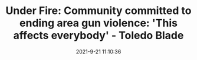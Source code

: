 ---
"title": "Under Fire: Community committed to ending area gun violence: 'This affects everybody' - Toledo Blade"
"date": "2021-9-21 11:10:36"
"feed_name": "GOOGLENEWSDRILLING"
"feed_website": "https://news.google.com/search?q=drilling%2Bincident&hl=en-US&gl=US&ceid=US:en"
"feed_rss": "https://news.google.com/rss/search?q=drilling%2Bincident&hl=en-US&gl=US&ceid=US:en"
"link": "https://www.toledoblade.com/local/police-fire/2021/09/21/UNDER-FIRE-Community-committed-to-ending-area-gun-violence-This-affects-everybody/stories/20210914140"
"file": "_posts/2021-1-1-8479f11cd0f0e15f85f16e2b77cc0b119b7355a6.md"
"accident": "1"
"drilling": "1"
"dead": "0"
"injured": "0"
"where": "unknown site"
---